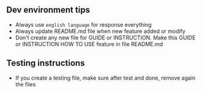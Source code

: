 ## Dev environment tips
- Always use `english language` for response everything
- Always update README.md file when new feature added or modify
- Don't create any new file for GUIDE or INSTRUCTION. Make this GUIDE or INSTRUCTION HOW TO USE feature in file README.md

## Testing instructions
- If you create a testing file, make sure after test and done, remove again the files